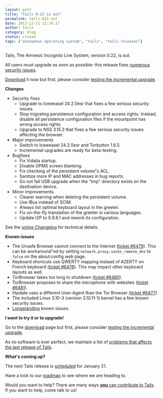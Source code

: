 ```yaml
---
layout: post
title: "Tails 0.22 is out"
permalink: tails-022-out
date: 2013-12-11 11:34:17
author: tails
category: blog
status: closed
tags: ["anonymous operating system", "tails", "tails releases"]
---
```


Tails, The Amnesic Incognito Live System, version 0.22, is out.

All users must upgrade as soon as possible: this release fixes [numerous security issues](https://tails.boum.org/security/Numerous_security_holes_in_0.21/).

[Download](https://tails.boum.org/download/) it now but first, please consider [testing the incremental upgrade](https://tails.boum.org/news/test_incremental_upgrades/).

**Changes**

-   Security fixes
    -   Upgrade to Iceweasel 24.2.0esr that fixes a few serious security issues.
    -   Stop migrating persistence configuration and access rights. Instead, disable all persistence configuration files if the mountpoint has wrong access rights.
    -   Upgrade to NSS 3.15.3 that fixes a few serious security issues affecting the browser.
-   Major improvements
    -   Switch to Iceweasel 24.2.0esr and Torbutton 1.6.5.
    -   Incremental upgrades are ready for beta-testing.
-   Bugfixes
    -   Fix Vidalia startup.
    -   Disable DPMS screen blanking.
    -   Fix checking of the persistent volume"s ACL.
    -   Sanitize more IP and MAC addresses in bug reports.
    -   Do not fail USB upgrade when the "tmp" directory exists on the destination device.
-   Minor improvements
    -   Clearer warning when deleting the persistent volume.
    -   Use IBus instead of SCIM.
    -   Always list optimal keyboard layout in the greeter.
    -   Fix on-the-fly translation of the greeter in various languages.
    -   Update I2P to 0.9.8.1 and rework its configuration.

See the [online Changelog](https://git-tails.immerda.ch/tails/plain/debian/changelog) for technical details.

**Known issues**

-   The Unsafe Browser cannot connect to the Internet ([ticket \#6479](https://labs.riseup.net/code/issues/6479)). This can be workaround"ed by setting `network.proxy.socks_remote_dns` to `false` on the about:config web page.
-   Keyboard shortcuts use QWERTY mapping instead of AZERTY on French keyboard ([ticket \#6478](https://labs.riseup.net/code/issues/6478)). This may impact other keyboard layouts as well.
-   TorBrowser takes too long to shutdown ([ticket \#6480](https://labs.riseup.net/code/issues/6480)).
-   TorBrowser proposes to share the microphone with websites ([ticket \#6481](https://labs.riseup.net/code/issues/6481)).
-   htpdate uses a different User-Agent than the Tor Browser ([ticket \#6477](https://labs.riseup.net/code/issues/6477)).
-   The included Linux 3.10-3 (version 3.10.11-1) kernel has a few known security issues.
-   [Longstanding](https://tails.boum.org/support/known_issues/) known issues.

**I want to try it or to upgrade!**

Go to the [download](https://tails.boum.org/download/) page but first, please consider [testing the incremental upgrade](https://tails.boum.org/news/test_incremental_upgrades/).

As no software is ever perfect, we maintain a list of [problems that affects the last release of Tails](https://tails.boum.org/support/known_issues/).

**What's coming up?**

The next Tails release is [scheduled](https://mailman.boum.org/pipermail/tails-dev/2013-December/004405.html) for January 21.

Have a look to our [roadmap](https://labs.riseup.net/code/projects/tails/roadmap) to see where we are heading to.

Would you want to help? There are many ways [**you** can contribute to Tails](https://tails.boum.org/contribute/). If you want to help, come talk to us!
